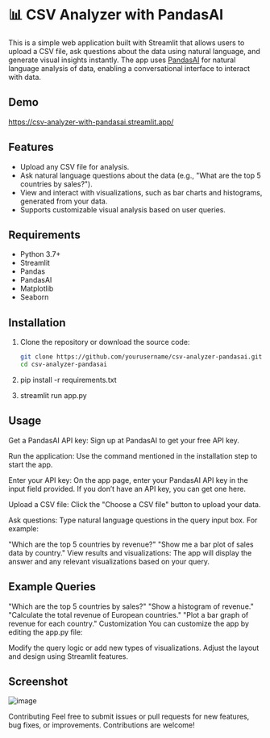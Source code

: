 # 📊 CSV Analyzer with PandasAI

This is a simple web application built with Streamlit that allows users to upload a CSV file, ask questions about the data using natural language, and generate visual insights instantly. The app uses [PandasAI](https://pandabi.ai) for natural language analysis of data, enabling a conversational interface to interact with data.

## Demo

https://csv-analyzer-with-pandasai.streamlit.app/


## Features

- Upload any CSV file for analysis.
- Ask natural language questions about the data (e.g., "What are the top 5 countries by sales?").
- View and interact with visualizations, such as bar charts and histograms, generated from your data.
- Supports customizable visual analysis based on user queries.


## Requirements

- Python 3.7+
- Streamlit
- Pandas
- PandasAI
- Matplotlib
- Seaborn

## Installation

1. Clone the repository or download the source code:

   ```bash
   git clone https://github.com/yourusername/csv-analyzer-pandasai.git
   cd csv-analyzer-pandasai
2. pip install -r requirements.txt
3. streamlit run app.py


## Usage
Get a PandasAI API key:
Sign up at PandasAI to get your free API key.

Run the application:
Use the command mentioned in the installation step to start the app.

Enter your API key:
On the app page, enter your PandasAI API key in the input field provided. If you don’t have an API key, you can get one here.

Upload a CSV file:
Click the "Choose a CSV file" button to upload your data.

Ask questions:
Type natural language questions in the query input box. For example:

"Which are the top 5 countries by revenue?"
"Show me a bar plot of sales data by country."
View results and visualizations:
The app will display the answer and any relevant visualizations based on your query.

## Example Queries
"Which are the top 5 countries by sales?"
"Show a histogram of revenue."
"Calculate the total revenue of European countries."
"Plot a bar graph of revenue for each country."
Customization
You can customize the app by editing the app.py file:

Modify the query logic or add new types of visualizations.
Adjust the layout and design using Streamlit features.

## Screenshot
![image](https://github.com/user-attachments/assets/4240430f-23bb-4659-9eee-ec9b22e07bb0)


Contributing
Feel free to submit issues or pull requests for new features, bug fixes, or improvements. Contributions are welcome!
